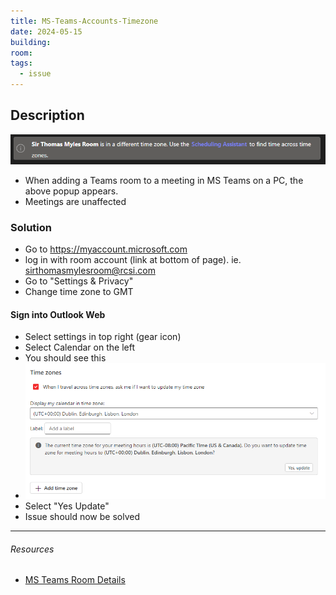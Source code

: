 ```yaml
---
title: MS-Teams-Accounts-Timezone
date: 2024-05-15
building: 
room: 
tags:
  - issue
---
```


## Description

![](../../04-Archive/Attachments/Pasted%20image%2020240515155047.png)

- When adding a Teams room to a meeting in MS Teams on a PC, the above popup appears.
- Meetings are unaffected

### Solution

- Go to https://myaccount.microsoft.com
- log in with room account (link at bottom of page). ie. sirthomasmylesroom@rcsi.com
- Go to "Settings & Privacy"
- Change time zone to GMT

#### Sign into Outlook Web
- Select settings in top right (gear icon)
- Select Calendar on the left
- You should see this
- ![ |600](../../04-Archive/Attachments/Pasted%20image%2020240516102635.png)
- Select "Yes Update"
- Issue should now be solved

---

###### Resources
- [MS Teams Room Details](https://rcsicampus.sharepoint.com/:x:/r/sites/MediaSevicesStaff/Shared%20Documents/General/Contacts%20%26%20Login%20Information/MS%20TEAMS%20ROOMS%20Details.xlsx?d=waa8141d9e4b44377a7c0ffaf38e51e8e&csf=1&web=1&e=dXKYhe)